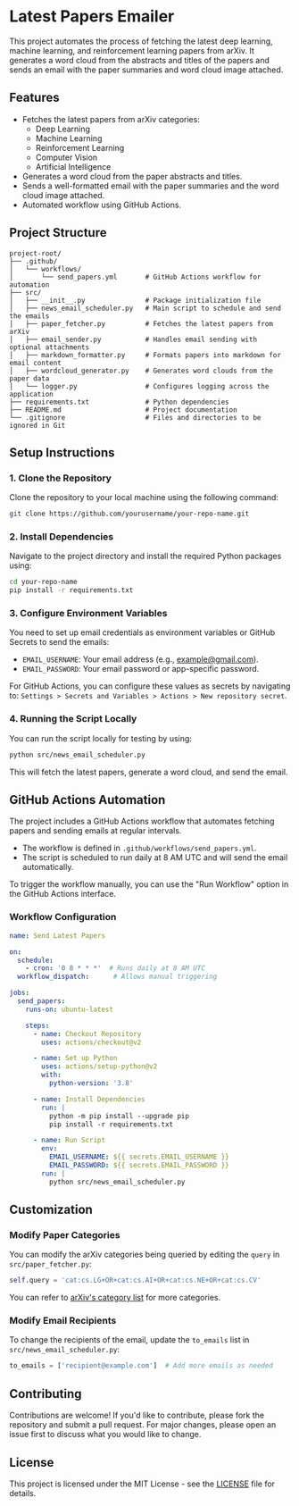 # Latest Papers Emailer

This project automates the process of fetching the latest deep learning, machine learning, and reinforcement learning papers from arXiv. It generates a word cloud from the abstracts and titles of the papers and sends an email with the paper summaries and word cloud image attached.

## Features

- Fetches the latest papers from arXiv categories:
  - Deep Learning
  - Machine Learning
  - Reinforcement Learning
  - Computer Vision
  - Artificial Intelligence
- Generates a word cloud from the paper abstracts and titles.
- Sends a well-formatted email with the paper summaries and the word cloud image attached.
- Automated workflow using GitHub Actions.

## Project Structure

```
project-root/
├── .github/
│   └── workflows/
│       └── send_papers.yml       # GitHub Actions workflow for automation
├── src/
│   ├── __init__.py               # Package initialization file
│   ├── news_email_scheduler.py   # Main script to schedule and send the emails
│   ├── paper_fetcher.py          # Fetches the latest papers from arXiv
│   ├── email_sender.py           # Handles email sending with optional attachments
│   ├── markdown_formatter.py     # Formats papers into markdown for email content
│   ├── wordcloud_generator.py    # Generates word clouds from the paper data
│   └── logger.py                 # Configures logging across the application
├── requirements.txt              # Python dependencies
├── README.md                     # Project documentation
└── .gitignore                    # Files and directories to be ignored in Git
```

## Setup Instructions

### 1. Clone the Repository

Clone the repository to your local machine using the following command:

```bash
git clone https://github.com/yourusername/your-repo-name.git
```

### 2. Install Dependencies

Navigate to the project directory and install the required Python packages using:

```bash
cd your-repo-name
pip install -r requirements.txt
```

### 3. Configure Environment Variables

You need to set up email credentials as environment variables or GitHub Secrets to send the emails:

- `EMAIL_USERNAME`: Your email address (e.g., example@gmail.com).
- `EMAIL_PASSWORD`: Your email password or app-specific password.

For GitHub Actions, you can configure these values as secrets by navigating to:
`Settings > Secrets and Variables > Actions > New repository secret`.

### 4. Running the Script Locally

You can run the script locally for testing by using:

```bash
python src/news_email_scheduler.py
```

This will fetch the latest papers, generate a word cloud, and send the email.

## GitHub Actions Automation

The project includes a GitHub Actions workflow that automates fetching papers and sending emails at regular intervals.

- The workflow is defined in `.github/workflows/send_papers.yml`.
- The script is scheduled to run daily at 8 AM UTC and will send the email automatically.

To trigger the workflow manually, you can use the "Run Workflow" option in the GitHub Actions interface.

### Workflow Configuration

```yaml
name: Send Latest Papers

on:
  schedule:
    - cron: '0 8 * * *'  # Runs daily at 8 AM UTC
  workflow_dispatch:      # Allows manual triggering

jobs:
  send_papers:
    runs-on: ubuntu-latest

    steps:
      - name: Checkout Repository
        uses: actions/checkout@v2

      - name: Set up Python
        uses: actions/setup-python@v2
        with:
          python-version: '3.8'

      - name: Install Dependencies
        run: |
          python -m pip install --upgrade pip
          pip install -r requirements.txt

      - name: Run Script
        env:
          EMAIL_USERNAME: ${{ secrets.EMAIL_USERNAME }}
          EMAIL_PASSWORD: ${{ secrets.EMAIL_PASSWORD }}
        run: |
          python src/news_email_scheduler.py
```

## Customization

### Modify Paper Categories

You can modify the arXiv categories being queried by editing the `query` in `src/paper_fetcher.py`:

```python
self.query = 'cat:cs.LG+OR+cat:cs.AI+OR+cat:cs.NE+OR+cat:cs.CV'
```

You can refer to [arXiv's category list](https://arxiv.org/category_taxonomy) for more categories.

### Modify Email Recipients

To change the recipients of the email, update the `to_emails` list in `src/news_email_scheduler.py`:

```python
to_emails = ['recipient@example.com']  # Add more emails as needed
```

## Contributing

Contributions are welcome! If you'd like to contribute, please fork the repository and submit a pull request. For major changes, please open an issue first to discuss what you would like to change.

## License

This project is licensed under the MIT License - see the [LICENSE](LICENSE) file for details.